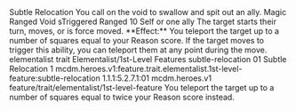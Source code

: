 <ability>
  <name>Subtle Relocation</name>
  <flavor>You call on the void to swallow and spit out an ally.</flavor>
  <keywords>
    <keyword>Magic</keyword>
    <keyword>Ranged</keyword>
    <keyword>Void</keyword>
  </keywords>
  <type>sTriggered</type>
  <distance>Ranged 10</distance>
  <target>Self or one ally</target>
  <trigger>The target starts their turn, moves, or is force moved. **Effect:** You teleport the target up to a number of squares equal to your Reason score. If the target moves to trigger this ability, you can teleport them at any point during the move.</trigger>
  <metadata>
    <class>elementalist</class>
    <feature_type>trait</feature_type>
    <file_dpath>Elementalist/1st-Level Features</file_dpath>
    <item_id>subtle-relocation</item_id>
    <item_index>01</item_index>
    <item_name>Subtle Relocation</item_name>
    <level>1</level>
    <scc>mcdm.heroes.v1:feature.trait.elementalist.1st-level-feature:subtle-relocation</scc>
    <scdc>1.1.1:5.2.7.1:01</scdc>
    <source>mcdm.heroes.v1</source>
    <type>feature/trait/elementalist/1st-level-feature</type>
  </metadata>
  <effects>
    <effect type="mundane" cost="Spend 1 Essence">You teleport the target up to a number of squares equal to twice your Reason score instead.</effect>
  </effects>
</ability>
